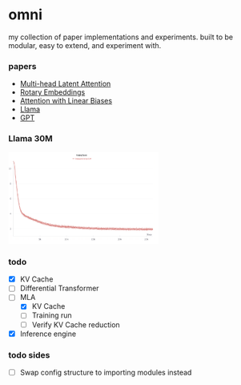 # omni
my collection of paper implementations and experiments. built to be modular, easy to extend, and experiment with.


### papers

- [Multi-head Latent Attention](/experiments/mla)
- [Rotary Embeddings](/omni/modules/pos_embeddings.py#L59)
- [Attention with Linear Biases](/omni/modules/pos_embeddings.py#L176)
- [Llama](/omni/architectures/llama.py)
- [GPT](/omni/architectures/gpt.py)


### Llama 30M

<img src="/experiments/basic/assets/train_loss.png" alt="Train Loss" width="300">

### todo

- [x] KV Cache
- [ ] Differential Transformer
- [ ] MLA
  - [x] KV Cache
  - [ ] Training run
  - [ ] Verify KV Cache reduction
- [x] Inference engine

### todo sides
- [ ] Swap config structure to importing modules instead
